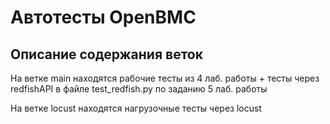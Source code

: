 # Автотесты OpenBMC
## Описание содержания веток
На ветке main находятся рабочие тесты из 4 лаб. работы + тесты через redfishAPI в файле test_redfish.py по заданию 5 лаб. работы

На ветке locust находятся нагрузочные тесты через locust
